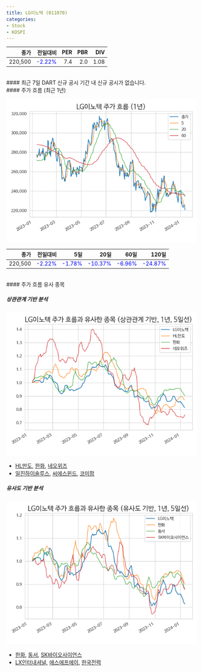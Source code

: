 ```yaml
---
title: LG이노텍 (011070)
categories:
- Stock
- KOSPI
---
```


|종가|전일대비|PER|PBR|DIV|
|---:|-------:|--:|--:|--:|
|220,500|<span style="color: blue">-2.22%</span>|7.4|2.0|1.08|

<!-- more -->

<br>
#### 최근 7일 DART 신규 공시
기간 내 신규 공시가 없습니다.

<br>
#### 주가 흐름 (최근 1년)

![011070](/assets/images/stock/011070.png)

|종가|전일대비|5일|20일|60일|120일|
|---:|-------:|--:|---:|---:|----:|
|220,500|<span style="color: blue">-2.22%</span>|<span style="color: blue">-1.78%</span>|<span style="color: blue">-10.37%</span>|<span style="color: blue">-6.96%</span>|<span style="color: blue">-24.87%</span>|

<br>
#### 주가 흐름 유사 종목

##### 상관관계 기반 분석

![011070](/assets/images/stock/011070_corr.png)
- [HL만도](/204320/), [한화](/000880/), [네오위즈](/095660/)
- [일진하이솔루스](/271940/), [씨에스윈드](/112610/), [코미팜](/041960/)

##### 유사도 기반 분석

![011070](/assets/images/stock/011070_sim.png)
- [한화](/000880/), [동서](/026960/), [SK바이오사이언스](/302440/)
- [LX인터내셔널](/001120/), [에스에프에이](/056190/), [한국전력](/015760/)